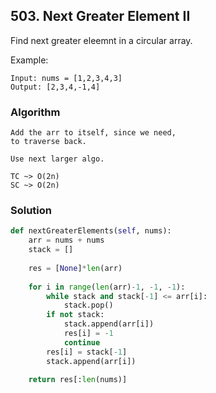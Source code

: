 ## 503. Next Greater Element II

Find next greater eleemnt in a circular array.

Example:
```
Input: nums = [1,2,3,4,3]
Output: [2,3,4,-1,4]
```
### Algorithm
```
Add the arr to itself, since we need,
to traverse back.

Use next larger algo.
```
```
TC ~> O(2n) 
SC ~> O(2n) 
```

### Solution
```python
def nextGreaterElements(self, nums):
    arr = nums + nums
    stack = []
    
    res = [None]*len(arr)
    
    for i in range(len(arr)-1, -1, -1):
        while stack and stack[-1] <= arr[i]:
            stack.pop()
        if not stack:
            stack.append(arr[i])
            res[i] = -1
            continue
        res[i] = stack[-1]
        stack.append(arr[i])
            
    return res[:len(nums)]
```
